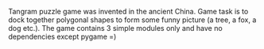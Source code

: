 Tangram puzzle game was invented in the ancient China. Game task is to dock together polygonal shapes to form some funny picture (a tree, a fox, a dog etc.). The game contains 3 simple modules only and have no dependencies except pygame =)